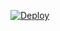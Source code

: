 
[![Deploy](https://www.herokucdn.com/deploy/button.png)](https://dashboard.heroku.com/new?template=https://github.com/simenlio/HKR-D4) 
